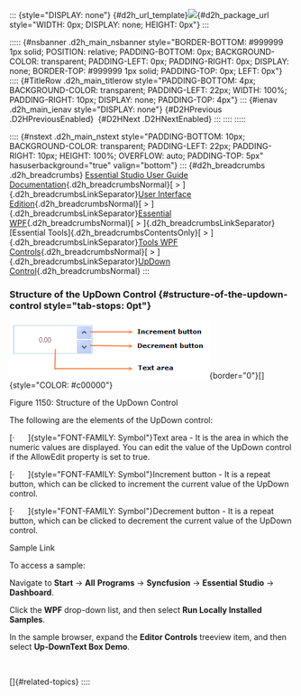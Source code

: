 ::: {style="DISPLAY: none"}
[](ms-xhelp:///?Id=d2h_url_template){#d2h_url_template}![](!package_url!){#d2h_package_url style="WIDTH: 0px; DISPLAY: none; HEIGHT: 0px"}
:::

::::: {#nsbanner .d2h_main_nsbanner style="BORDER-BOTTOM: #999999 1px solid; POSITION: relative; PADDING-BOTTOM: 0px; BACKGROUND-COLOR: transparent; PADDING-LEFT: 0px; PADDING-RIGHT: 0px; DISPLAY: none; BORDER-TOP: #999999 1px solid; PADDING-TOP: 0px; LEFT: 0px"}
:::: {#TitleRow .d2h_main_titlerow style="PADDING-BOTTOM: 4px; BACKGROUND-COLOR: transparent; PADDING-LEFT: 22px; WIDTH: 100%; PADDING-RIGHT: 10px; DISPLAY: none; PADDING-TOP: 4px"}
::: {#ienav .d2h_main_ienav style="DISPLAY: none"}
[](ms-xhelp:///?Id=b7d3cd53-0015-4806-823a-de2c17400db2){#D2HPrevious .D2HPreviousEnabled}  [](ms-xhelp:///?Id=a98bf467-0038-43e2-a0c5-3e6de239a140){#D2HNext .D2HNextEnabled}
:::
::::
:::::

:::: {#nstext .d2h_main_nstext style="PADDING-BOTTOM: 10px; BACKGROUND-COLOR: transparent; PADDING-LEFT: 22px; PADDING-RIGHT: 10px; HEIGHT: 100%; OVERFLOW: auto; PADDING-TOP: 5px" hasuserbackground="true" valign="bottom"}
::: {#d2h_breadcrumbs .d2h_breadcrumbs}
[Essential Studio User Guide Documentation](ms-xhelp:///?Id=12457748-09e3-4d74-a240-8e049cedf030){.d2h_breadcrumbsNormal}[ \> ]{.d2h_breadcrumbsLinkSeparator}[User Interface Edition](ms-xhelp:///?Id=c29296b7-531c-413b-a0ec-488ca1f7f669){.d2h_breadcrumbsNormal}[ \> ]{.d2h_breadcrumbsLinkSeparator}[Essential WPF](ms-xhelp:///?Id=7f4f82c5-151c-4262-94d0-75c4626c77bc){.d2h_breadcrumbsNormal}[ \> ]{.d2h_breadcrumbsLinkSeparator}[Essential Tools]{.d2h_breadcrumbsContentsOnly}[ \> ]{.d2h_breadcrumbsLinkSeparator}[Tools WPF Controls](ms-xhelp:///?Id=2ea58a12-9426-4a63-96b4-89eb80232c2c){.d2h_breadcrumbsNormal}[ \> ]{.d2h_breadcrumbsLinkSeparator}[UpDown Control](ms-xhelp:///?Id=b7d3cd53-0015-4806-823a-de2c17400db2){.d2h_breadcrumbsNormal}
:::

### Structure of the UpDown Control {#structure-of-the-updown-control style="tab-stops: 0pt"}

![Description: D:\\UG Vol 4\\Image\\structure.png](ImagesExt/image30_1039.png){border="0"}[]{style="COLOR: #c00000"}

Figure 1150: Structure of the UpDown Control

The following are the elements of the UpDown control:

[·      ]{style="FONT-FAMILY: Symbol"}Text area - It is the area in which the numeric values are displayed. You can edit the value of the UpDown control if the AllowEdit property is set to true.

[·      ]{style="FONT-FAMILY: Symbol"}Increment button - It is a repeat button, which can be clicked to increment the current value of the UpDown control.

[·      ]{style="FONT-FAMILY: Symbol"}Decrement button - It is a repeat button, which can be clicked to decrement the current value of the UpDown control.

Sample Link

To access a sample:

Navigate to **Start** -\> **All** **Programs** -\> **Syncfusion** -\> **Essential Studio** -\> **Dashboard**.

Click the **WPF** drop-down list, and then select **Run Locally Installed Samples**.

In the sample browser, expand the **Editor Controls** treeview item, and then select **Up-DownText Box Demo**.

 

[]{#related-topics}
::::
